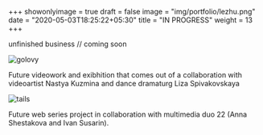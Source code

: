 +++
showonlyimage = true
draft = false
image = "img/portfolio/lezhu.png"
date = "2020-05-03T18:25:22+05:30"
title = "IN PROGRESS"
weight = 13
+++
<!--more-->

unfinished business // coming soon

![golovy][1]

Future videowork and exibhition that comes out of a collaboration with videoartist Nastya Kuzmina and dance dramaturg Liza Spivakovskaya

![tails][2]

Future web series project in collaboration with multimedia duo 22 (Anna Shestakova and Ivan Susarin).

[1]: /img/portfolio/SDVIG.png
[2]: /img/portfolio/withallthat.png
